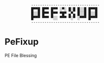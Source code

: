 ```
			-------------------------------
			█▀▀█ █▀▀ █▀▀ ░▀░ █░█ █░░█ █▀▀█
			█░░█ █▀▀ █▀▀ ▀█▀ ▄▀▄ █░░█ █░░█
			█▀▀▀ ▀▀▀ ▀░░ ▀▀▀ ▀░▀ ░▀▀▀ █▀▀▀
			------------------------------- 
```

# PeFixup
PE File Blessing


